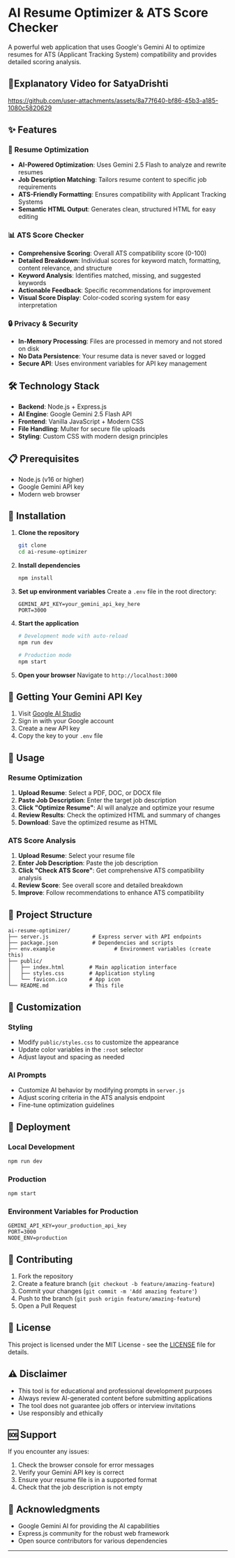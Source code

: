 # AI Resume Optimizer & ATS Score Checker

A powerful web application that uses Google's Gemini AI to optimize resumes for ATS (Applicant Tracking System) compatibility and provides detailed scoring analysis.


## 🎥Explanatory Video for SatyaDrishti
https://github.com/user-attachments/assets/8a77f640-bf86-45b3-a185-1080c5820629

## ✨ Features

### 🚀 Resume Optimization
- **AI-Powered Optimization**: Uses Gemini 2.5 Flash to analyze and rewrite resumes
- **Job Description Matching**: Tailors resume content to specific job requirements
- **ATS-Friendly Formatting**: Ensures compatibility with Applicant Tracking Systems
- **Semantic HTML Output**: Generates clean, structured HTML for easy editing

### 📊 ATS Score Checker
- **Comprehensive Scoring**: Overall ATS compatibility score (0-100)
- **Detailed Breakdown**: Individual scores for keyword match, formatting, content relevance, and structure
- **Keyword Analysis**: Identifies matched, missing, and suggested keywords
- **Actionable Feedback**: Specific recommendations for improvement
- **Visual Score Display**: Color-coded scoring system for easy interpretation

### 🔒 Privacy & Security
- **In-Memory Processing**: Files are processed in memory and not stored on disk
- **No Data Persistence**: Your resume data is never saved or logged
- **Secure API**: Uses environment variables for API key management

## 🛠️ Technology Stack

- **Backend**: Node.js + Express.js
- **AI Engine**: Google Gemini 2.5 Flash API
- **Frontend**: Vanilla JavaScript + Modern CSS
- **File Handling**: Multer for secure file uploads
- **Styling**: Custom CSS with modern design principles

## 📋 Prerequisites

- Node.js (v16 or higher)
- Google Gemini API key
- Modern web browser

## 🚀 Installation

1. **Clone the repository**
   ```bash
   git clone 
   cd ai-resume-optimizer
   ```

2. **Install dependencies**
   ```bash
   npm install
   ```

3. **Set up environment variables**
   Create a `.env` file in the root directory:
   ```env
   GEMINI_API_KEY=your_gemini_api_key_here
   PORT=3000
   ```

4. **Start the application**
   ```bash
   # Development mode with auto-reload
   npm run dev
   
   # Production mode
   npm start
   ```

5. **Open your browser**
   Navigate to `http://localhost:3000`

## 🔑 Getting Your Gemini API Key

1. Visit [Google AI Studio](https://makersuite.google.com/app/apikey)
2. Sign in with your Google account
3. Create a new API key
4. Copy the key to your `.env` file

## 📖 Usage

### Resume Optimization
1. **Upload Resume**: Select a PDF, DOC, or DOCX file
2. **Paste Job Description**: Enter the target job description
3. **Click "Optimize Resume"**: AI will analyze and optimize your resume
4. **Review Results**: Check the optimized HTML and summary of changes
5. **Download**: Save the optimized resume as HTML

### ATS Score Analysis
1. **Upload Resume**: Select your resume file
2. **Enter Job Description**: Paste the job description
3. **Click "Check ATS Score"**: Get comprehensive ATS compatibility analysis
4. **Review Score**: See overall score and detailed breakdown
5. **Improve**: Follow recommendations to enhance ATS compatibility

## 📁 Project Structure

```
ai-resume-optimizer/
├── server.js              # Express server with API endpoints
├── package.json           # Dependencies and scripts
├── env.example                   # Environment variables (create this)
├── public/
│   ├── index.html        # Main application interface
│   ├── styles.css        # Application styling
│   └── favicon.ico       # App icon
└── README.md             # This file
```


## 🎨 Customization

### Styling
- Modify `public/styles.css` to customize the appearance
- Update color variables in the `:root` selector
- Adjust layout and spacing as needed

### AI Prompts
- Customize AI behavior by modifying prompts in `server.js`
- Adjust scoring criteria in the ATS analysis endpoint
- Fine-tune optimization guidelines

## 🚀 Deployment

### Local Development
```bash
npm run dev
```

### Production
```bash
npm start
```

### Environment Variables for Production
```env
GEMINI_API_KEY=your_production_api_key
PORT=3000
NODE_ENV=production
```

## 🤝 Contributing

1. Fork the repository
2. Create a feature branch (`git checkout -b feature/amazing-feature`)
3. Commit your changes (`git commit -m 'Add amazing feature'`)
4. Push to the branch (`git push origin feature/amazing-feature`)
5. Open a Pull Request

## 📝 License

This project is licensed under the MIT License - see the [LICENSE](LICENSE) file for details.

## ⚠️ Disclaimer

- This tool is for educational and professional development purposes
- Always review AI-generated content before submitting applications
- The tool does not guarantee job offers or interview invitations
- Use responsibly and ethically

## 🆘 Support

If you encounter any issues:

1. Check the browser console for error messages
2. Verify your Gemini API key is correct
3. Ensure your resume file is in a supported format
4. Check that the job description is not empty



## 🙏 Acknowledgments

- Google Gemini AI for providing the AI capabilities
- Express.js community for the robust web framework
- Open source contributors for various dependencies

---







